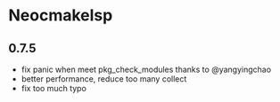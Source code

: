 # Neocmakelsp

## 0.7.5

- fix panic when meet pkg_check_modules thanks to @yangyingchao
- better performance, reduce too many collect
- fix too much typo
